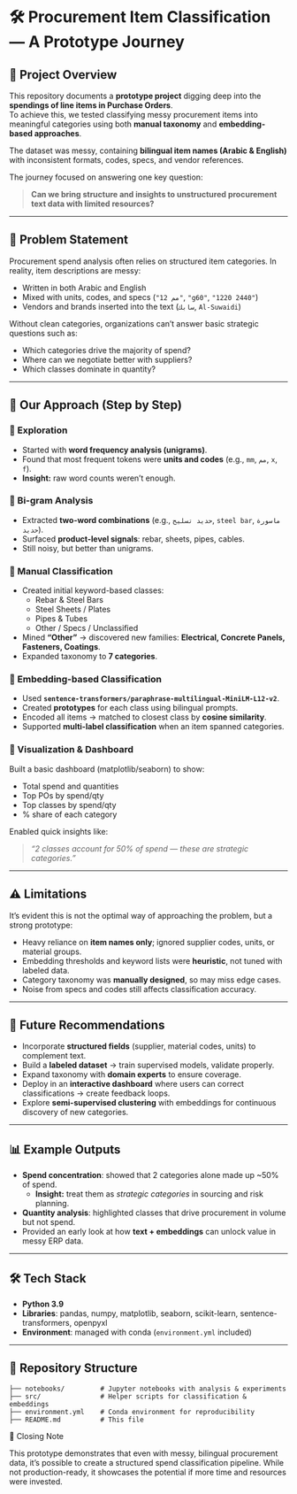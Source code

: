 # 🛠 Procurement Item Classification — A Prototype Journey

## 📌 Project Overview
This repository documents a **prototype project** digging deep into the **spendings of line items in Purchase Orders**.  
To achieve this, we tested classifying messy procurement items into meaningful categories using both **manual taxonomy** and **embedding-based approaches**.  

The dataset was messy, containing **bilingual item names (Arabic & English)** with inconsistent formats, codes, specs, and vendor references.

The journey focused on answering one key question:  

> **Can we bring structure and insights to unstructured procurement text data with limited resources?**

---

## 🚀 Problem Statement
Procurement spend analysis often relies on structured item categories. In reality, item descriptions are messy:

- Written in both Arabic and English  
- Mixed with units, codes, and specs (`"12 مم"`, `"g60"`, `"1220 2440"`)  
- Vendors and brands inserted into the text (`سابك`, `Al-Suwaidi`)  

Without clean categories, organizations can’t answer basic strategic questions such as:
- Which categories drive the majority of spend?  
- Where can we negotiate better with suppliers?  
- Which classes dominate in quantity?  

---

## 🧭 Our Approach (Step by Step)

### 🔹 Exploration
- Started with **word frequency analysis (unigrams)**.  
- Found that most frequent tokens were **units and codes** (e.g., `mm`, `مم`, `x`, `f`).  
- **Insight:** raw word counts weren’t enough.  

### 🔹 Bi-gram Analysis
- Extracted **two-word combinations** (e.g., `حديد تسليح`, `steel bar`, `ماسورة حديد`).  
- Surfaced **product-level signals**: rebar, sheets, pipes, cables.  
- Still noisy, but better than unigrams.  

### 🔹 Manual Classification
- Created initial keyword-based classes:
  - Rebar & Steel Bars  
  - Steel Sheets / Plates  
  - Pipes & Tubes  
  - Other / Specs / Unclassified  
- Mined **“Other”** → discovered new families: **Electrical, Concrete Panels, Fasteners, Coatings**.  
- Expanded taxonomy to **7 categories**.  

### 🔹 Embedding-based Classification
- Used **`sentence-transformers/paraphrase-multilingual-MiniLM-L12-v2`**.  
- Created **prototypes** for each class using bilingual prompts.  
- Encoded all items → matched to closest class by **cosine similarity**.  
- Supported **multi-label classification** when an item spanned categories.  

### 🔹 Visualization & Dashboard
Built a basic dashboard (matplotlib/seaborn) to show:
- Total spend and quantities  
- Top POs by spend/qty  
- Top classes by spend/qty  
- % share of each category  

Enabled quick insights like:  
> *“2 classes account for 50% of spend — these are strategic categories.”*  

---

## ⚠️ Limitations
It’s evident this is not the optimal way of approaching the problem, but a strong prototype:  

- Heavy reliance on **item names only**; ignored supplier codes, units, or material groups.  
- Embedding thresholds and keyword lists were **heuristic**, not tuned with labeled data.  
- Category taxonomy was **manually designed**, so may miss edge cases.  
- Noise from specs and codes still affects classification accuracy.  

---

## 🔮 Future Recommendations
- Incorporate **structured fields** (supplier, material codes, units) to complement text.  
- Build a **labeled dataset** → train supervised models, validate properly.  
- Expand taxonomy with **domain experts** to ensure coverage.  
- Deploy in an **interactive dashboard** where users can correct classifications → create feedback loops.  
- Explore **semi-supervised clustering** with embeddings for continuous discovery of new categories.  

---

## 📊 Example Outputs
- **Spend concentration**: showed that 2 categories alone made up ~50% of spend.  
  - **Insight:** treat them as *strategic categories* in sourcing and risk planning.  
- **Quantity analysis**: highlighted classes that drive procurement in volume but not spend.  
- Provided an early look at how **text + embeddings** can unlock value in messy ERP data.  

---

## 🛠 Tech Stack
- **Python 3.9**  
- **Libraries**: pandas, numpy, matplotlib, seaborn, scikit-learn, sentence-transformers, openpyxl  
- **Environment**: managed with conda (`environment.yml` included)  

---

## 📂 Repository Structure
```plaintext
├── notebooks/         # Jupyter notebooks with analysis & experiments
├── src/               # Helper scripts for classification & embeddings
├── environment.yml    # Conda environment for reproducibility
├── README.md          # This file
```


🙌 Closing Note

This prototype demonstrates that even with messy, bilingual procurement data, it’s possible to create a structured spend classification pipeline. While not production-ready, it showcases the potential if more time and resources were invested.

